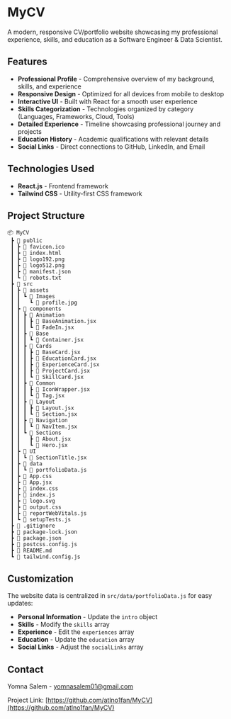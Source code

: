 # MyCV

A modern, responsive CV/portfolio website showcasing my professional experience, skills, and education as a Software Engineer & Data Scientist.

## Features

- **Professional Profile** - Comprehensive overview of my background, skills, and experience
- **Responsive Design** - Optimized for all devices from mobile to desktop
- **Interactive UI** - Built with React for a smooth user experience
- **Skills Categorization** - Technologies organized by category (Languages, Frameworks, Cloud, Tools)
- **Detailed Experience** - Timeline showcasing professional journey and projects
- **Education History** - Academic qualifications with relevant details
- **Social Links** - Direct connections to GitHub, LinkedIn, and Email

## Technologies Used

- **React.js** - Frontend framework
- **Tailwind CSS** - Utility-first CSS framework

## Project Structure

```
📦 MyCV
 ┣ 📂 public
 ┃ ┣ 📜 favicon.ico
 ┃ ┣ 📜 index.html
 ┃ ┣ 📜 logo192.png
 ┃ ┣ 📜 logo512.png
 ┃ ┣ 📜 manifest.json
 ┃ ┗ 📜 robots.txt
 ┣ 📂 src
 ┃ ┣ 📂 assets
 ┃ ┃ ┗ 📂 Images
 ┃ ┃   ┗ 📜 profile.jpg
 ┃ ┣ 📂 components
 ┃ ┃ ┣ 📂 Animation
 ┃ ┃ ┃ ┣ 📜 BaseAnimation.jsx
 ┃ ┃ ┃ ┗ 📜 FadeIn.jsx
 ┃ ┃ ┣ 📂 Base
 ┃ ┃ ┃ ┗ 📜 Container.jsx
 ┃ ┃ ┣ 📂 Cards
 ┃ ┃ ┃ ┣ 📜 BaseCard.jsx
 ┃ ┃ ┃ ┣ 📜 EducationCard.jsx
 ┃ ┃ ┃ ┣ 📜 ExperienceCard.jsx
 ┃ ┃ ┃ ┣ 📜 ProjectCard.jsx
 ┃ ┃ ┃ ┗ 📜 SkillCard.jsx
 ┃ ┃ ┣ 📂 Common
 ┃ ┃ ┃ ┣ 📜 IconWrapper.jsx
 ┃ ┃ ┃ ┗ 📜 Tag.jsx
 ┃ ┃ ┣ 📂 Layout
 ┃ ┃ ┃ ┣ 📜 Layout.jsx
 ┃ ┃ ┃ ┗ 📜 Section.jsx
 ┃ ┃ ┣ 📂 Navigation
 ┃ ┃ ┃ ┗ 📜 NavItem.jsx
 ┃ ┃ ┗ 📂 Sections
 ┃ ┃   ┣ 📜 About.jsx
 ┃ ┃   ┗ 📜 Hero.jsx
 ┃ ┣ 📂 UI
 ┃ ┃ ┗ 📜 SectionTitle.jsx
 ┃ ┣ 📂 data
 ┃ ┃ ┗ 📜 portfolioData.js
 ┃ ┣ 📜 App.css
 ┃ ┣ 📜 App.jsx
 ┃ ┣ 📜 index.css
 ┃ ┣ 📜 index.js
 ┃ ┣ 📜 logo.svg
 ┃ ┣ 📜 output.css
 ┃ ┣ 📜 reportWebVitals.js
 ┃ ┗ 📜 setupTests.js
 ┣ 📜 .gitignore
 ┣ 📜 package-lock.json
 ┣ 📜 package.json
 ┣ 📜 postcss.config.js
 ┣ 📜 README.md
 ┗ 📜 tailwind.config.js
```

## Customization

The website data is centralized in `src/data/portfolioData.js` for easy updates:

- **Personal Information** - Update the `intro` object
- **Skills** - Modify the `skills` array
- **Experience** - Edit the `experiences` array
- **Education** - Update the `education` array
- **Social Links** - Adjust the `socialLinks` array


## Contact

Yomna Salem - [yomnasalem01@gmail.com](mailto:yomnasalem01@gmail.com)

Project Link: [https://github.com/atlno1fan/MyCV](https://github.com/atlno1fan/MyCV)
